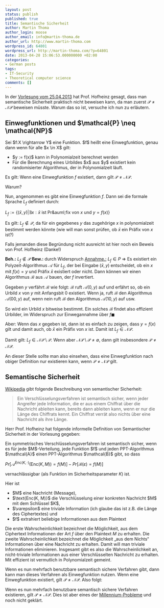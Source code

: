 ```yaml
---
layout: post
status: publish
published: true
title: Semantische Sicherheit
author: Martin Thoma
author_login: moose
author_email: info@martin-thoma.de
author_url: http://www.martin-thoma.com
wordpress_id: 64801
wordpress_url: http://martin-thoma.com/?p=64801
date: 2013-04-28 15:06:53.000000000 +02:00
categories:
- German posts
tags:
- IT-Security
- Theoretical computer science
comments: []
---
```

In der <a href="http://www.iks.kit.edu/fileadmin/User/Lectures/Sicherheit/SoSe13/Sicherheit_VL03.pdf">Vorlesung vom 25.04.2013</a> hat Prof. Hofheinz gesagt, dass man semantische Sicherheit praktisch nicht beweisen kann, da man zuerst $\mathcal{P} \neq \mathcal{NP}$ beweisen m&uuml;sste. Warum das so ist, versuche ich nun zu erl&auml;utern.

<h2>Einwegfunktionen und $\mathcal{P} \neq \mathcal{NP}$</h2>
<div class="definition">
Sei $f:X \rightarrow Y$ eine Funktion.
$f$ hei&szlig;t eine Einwegfunktion, genau dann wenn f&uuml;r alle $x \in X$ gilt:
<ul>
  <li>$y := f(x)$ kann in Polynomialzeit berechnet werden</li>
  <li>F&uuml;r die Berechnung eines Urbildes $x$ aus $y$ existiert kein randomisierter Algorithmus, der in Polynomialzeit l&auml;uft.</li>
</ul>
</div>

Es gilt: Wenn eine Einwegfunktion $f$ existiert, dann gilt $\mathcal{P} \neq \mathcal{NP}$.

Warum?

Nun, angenommen es gibt eine Einwegfunktion $f$. Dann sei die formale Sprache $L_f$ definiert durch:

$L_f := \{(\bar x, y) | \exists x: \bar x \text{ ist Pr&auml;fix von } x \text{ und } y = f(x)\}$

Es gilt: $L_f \notin \mathcal{P}$, da f&uuml;r ein gegebenes $y$ das zugeh&ouml;rige $x$ in polynomialzeit bestimmt werden k&ouml;nnte (wie will man sonst pr&uuml;fen, ob $\bar x$ ein Pr&auml;fix von $x$ ist?)

Falls jemanden diese Begr&uuml;ndung nicht ausreicht ist hier noch ein Beweis von Prof. Hofheinz (Danke!)

<strong>Beh.:</strong> $L_f \notin \mathcal{P}$
<strong>Bew.:</strong> durch Widerspruch
<u>Annahme.:</u> $L_f \in P$
$\Rightarrow$ Es existiert ein Polyzeit-Algorithmus $\mathcal{A}$ f&uuml;r $L_f$, der bei Eingabe $(\bar x, y)$ entscheidet, ob ein $x$ mit $f(x)=y$ und Pr&auml;fix $\bar x$ existiert oder nicht. Dann k&ouml;nnen wir einen Algorithmus $\mathcal{B}$ aus $\mathcal{A}$ bauen, der $f$ invertiert.

Gegeben $y$ verf&auml;hrt $\mathcal{B}$ wie folgt:
$\mathcal{B}$ ruft $\mathcal{A}(0,y)$ auf und erf&auml;hrt so, ob ein Urbild $x$ von $y$ mit Anfangsbit $0$ existiert. Wenn ja, ruft $\mathcal{B}$ den Algorithmus $\mathcal{A}(00,y)$ auf, wenn nein ruft $\mathcal{B}$ den Algorithmus $\mathcal{A}(10,y)$ auf usw.

So wird ein Urbild $x$ bitweise bestimmt. Ein solches $\mathcal{B}$ findet also effizient Urbilder, im Widerspruch zur Einwegannahme &uuml;ber $f \blacksquare$

Aber: Wenn das $x$ gegeben ist, dann ist es einfach zu zeigen, dass $y= f(x)$ gilt und damit auch, ob $\bar x$ ein Pr&auml;fix von $x$ ist. Damit ist $L_f \in \mathcal{NP}$.

Damit gilt: $L_f \in \mathcal{NP} \setminus \mathcal{P}$.
Wenn aber $\mathcal{NP} \setminus \mathcal{P} \neq \emptyset$, dann gilt insbesondere $\mathcal{P} \neq \mathcal{NP}$.

An dieser Stelle sollte man also einsehen, dass eine Einwegfunktion nach obiger Definition nur existieren kann, wenn $\mathcal{P} \neq \mathcal{NP}$ gilt.

<h2>Semantische Sicherheit</h2>
<a href="http://de.wikipedia.org/wiki/Sicherheitseigenschaften_kryptografischer_Verfahren#Semantische_Sicherheit">Wikipedia</a> gibt folgende Beschreibung von semantischer Sicherheit:

<blockquote>Ein Verschl&uuml;sselungsverfahren ist semantisch sicher, wenn jeder Angreifer jede Information, die er aus einem Chiffrat &uuml;ber die Nachricht ableiten kann, bereits dann ableiten kann, wenn er nur die L&auml;nge des Chiffrats kennt. Ein Chiffrat verr&auml;t also nichts &uuml;ber eine Nachricht als ihre L&auml;nge.</blockquote>



Herr Prof. Hofheinz hat folgende informelle Definition von Semantischer Sicherheit in der Vorlesung gegeben:

<div class="definition">
Ein symmetrisches Verschl&uuml;sselungsverfahren ist semantisch sicher, wenn es f&uuml;r jede $M$-Verteilung, jede Funktion $f$ und jeden PPT-Algorithmus $\mathcal{A}$ einen PPT-Algorithmus $\mathcal{B}$ gibt, so dass

$Pr \left [\mathcal{A}^{\text{Enc}(K, \cdot)}(\text{Enc}(K, M)) = f(M) \right ] - Pr [\mathcal{B}(\varepsilon) = f(M)]$

vernachl&auml;ssigbar (als Funktion im Sicherheitsparameter $K$) ist.
</div>

Hier ist 
<ul>
  <li>$M$ eine Nachricht (Message),</li>
  <li>$\text{Enc(K, M)}$  die Verschl&uuml;sselung einer konkreten Nachricht $M$ mit dem Schl&uuml;ssel $K$,</li>
  <li>$\varepsilon$ eine triviale Information (ich glaube das ist z.B. die L&auml;nge des Ciphertextes) und</li>
  <li>$f$ extrahiert beliebige Informationen aus dem Plaintext</li>
</ul>

Die erste Wahrscheinlichkeit bezeichnet die M&ouml;glichkeit, aus dem Ciphertext Informationen der Art $f$ &uuml;ber den Plaintext $M$ zu erhalten.
Die zweite Wahrscheinlichkeit bezeichnet die M&ouml;glichkeit &bdquo;aus dem Nichts&ldquo; Informationen &uuml;ber eine Nachricht zu erhalten. Damit will man triviale Informationen eliminieren. Insgesamt gibt es also die Wahrscheinlichkeit an, nicht-triviale Informationen aus einer Verschl&uuml;sselten Nachricht zu erhalten. Mit effizient ist vermutlich in Polynomialzeit gemeint.

Wenn es nun mehrfach benutzbare semantisch sichere Verfahren gibt, dann kann man dieses Verfahren als Einwegfunktion nutzen. Wenn eine Einwegfunktion existiert, gilt $\mathcal{P} \neq \mathcal{NP}$. Also folgt:

Wenn es nun mehrfach benutzbare semantisch sichere Verfahren existieren, gilt $\mathcal{P} \neq \mathcal{NP}$. Dies ist aber eines der <a href="http://de.wikipedia.org/wiki/Millennium-Probleme">Millennium-Probleme</a> und noch nicht gekl&auml;rt.
